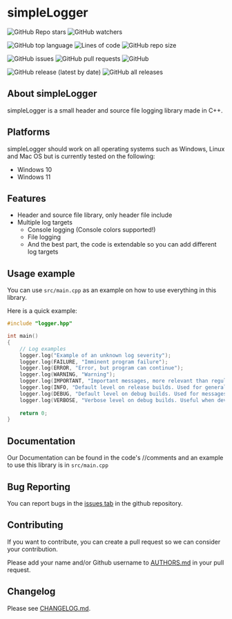 # simpleLogger

![GitHub Repo stars](https://img.shields.io/github/stars/CMDR-JohnAlex/simpleLogger?style=social)
![GitHub watchers](https://img.shields.io/github/watchers/CMDR-JohnAlex/simpleLogger?style=social)

![GitHub top language](https://img.shields.io/github/languages/top/CMDR-JohnAlex/simpleLogger)
![Lines of code](https://img.shields.io/tokei/lines/github/CMDR-JohnAlex/simpleLogger)
![GitHub repo size](https://img.shields.io/github/repo-size/CMDR-JohnAlex/simpleLogger)

![GitHub issues](https://img.shields.io/github/issues/CMDR-JohnAlex/simpleLogger)
![GitHub pull requests](https://img.shields.io/github/issues-pr/CMDR-JohnAlex/simpleLogger)
![GitHub](https://img.shields.io/github/license/CMDR-JohnAlex/simpleLogger)

![GitHub release (latest by date)](https://img.shields.io/github/v/release/CMDR-JohnAlex/simpleLogger)
![GitHub all releases](https://img.shields.io/github/downloads/CMDR-JohnAlex/simpleLogger/total)

## About simpleLogger

simpleLogger is a small header and source file logging library made in C++.

## Platforms

simpleLogger should work on all operating systems such as Windows, Linux and Mac OS but is currently tested on the following:

* Windows 10
* Windows 11

## Features

* Header and source file library, only header file include
* Multiple log targets
	* Console logging (Console colors supported!)
	* File logging
	* And the best part, the code is extendable so you can add different log targets

## Usage example

You can use `src/main.cpp` as an example on how to use everything in this library.

Here is a quick example:

```cpp
#include "logger.hpp"

int main()
{
	// Log examples
	logger.log("Example of an unknown log severity");
	logger.log(FAILURE, "Imminent program failure");
	logger.log(ERROR, "Error, but program can continue");
	logger.log(WARNING, "Warning");
	logger.log(IMPORTANT, "Important messages, more relevant than regular info messages");
	logger.log(INFO, "Default level on release builds. Used for general messages");
	logger.log(DEBUG, "Default level on debug builds. Used for messages that are only relevant to the developer");
	logger.log(VERBOSE, "Verbose level on debug builds. Useful when developers need more information");
	
	return 0;
}
```

## Documentation

Our Documentation can be found in the code's //comments and an example to use this library is in `src/main.cpp`

## Bug Reporting

You can report bugs in the [issues tab](https://github.com/CMDR-JohnAlex/simpleLogger/issues) in the github repository.

## Contributing

If you want to contribute, you can create a pull request so we can consider your contribution.

Please add your name and/or Github username to [AUTHORS.md](AUTHORS.md) in your pull request.

## Changelog

Please see [CHANGELOG.md](CHANGELOG.md).